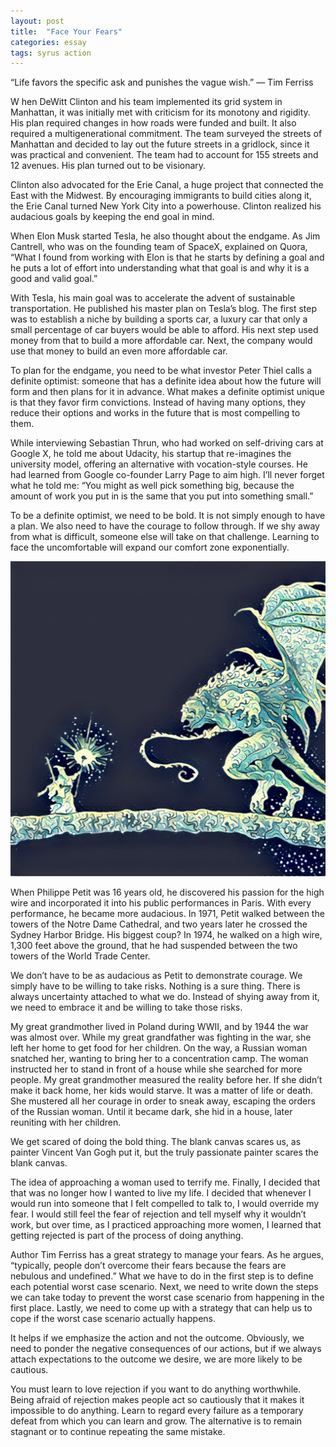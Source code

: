 ```yaml
---
layout: post
title:  "Face Your Fears"
categories: essay
tags: syrus action
---
```


“Life favors the specific ask and punishes the vague wish.”
— Tim Ferriss

W hen DeWitt Clinton and his team implemented its grid system in Manhattan, it was initially met with criticism for its monotony and rigidity. His plan required changes in how roads were funded and built. It also required a multigenerational commitment. The team surveyed the streets of Manhattan and decided to lay out the future streets in a gridlock, since it was practical and convenient. The team had to account for 155 streets and 12 avenues. His plan turned out to be visionary.

Clinton also advocated for the Erie Canal, a huge project that connected the East with the Midwest. By encouraging immigrants to build cities along it, the Erie Canal turned New York City into a powerhouse. Clinton realized his audacious goals by keeping the end goal in mind.

When Elon Musk started Tesla, he also thought about the endgame. As Jim Cantrell, who was on the founding team of SpaceX, explained on Quora, “What I found from working with Elon is that he starts by defining a goal and he puts a lot of effort into understanding what that goal is and why it is a good and valid goal.”

With Tesla, his main goal was to accelerate the advent of sustainable transportation. He published his master plan on Tesla’s blog. The first step was to establish a niche by building a sports car, a luxury car that only a small percentage of car buyers would be able to afford. His next step used money from that to build a more affordable car. Next, the company would use that money to build an even more affordable car.

To plan for the endgame, you need to be what investor Peter Thiel calls a definite optimist: someone that has a definite idea about how the future will form and then plans for it in advance. What makes a definite optimist unique is that they favor firm convictions. Instead of having many options, they reduce their options and works in the future that is most compelling to them.

While interviewing Sebastian Thrun, who had worked on self-driving cars at Google X, he told me about Udacity, his startup that re-imagines the university model, offering an alternative with vocation-style courses. He had learned from Google co-founder Larry Page to aim high. I’ll never forget what he told me: “You might as well pick something big, because the amount of work you put in is the same that you put into something small.”

To be a definite optimist, we need to be bold. It is not simply enough to have a plan. We also need to have the courage to follow through. If we shy away from what is difficult, someone else will take on that challenge. Learning to face the uncomfortable will expand our comfort zone exponentially.

<img src="/media/face-fears.jpg" />

When Philippe Petit was 16 years old, he discovered his passion for the high wire and incorporated it into his public performances in Paris. With every performance, he became more audacious. In 1971, Petit walked between the towers of the Notre Dame Cathedral, and two years later he crossed the Sydney Harbor Bridge. His biggest coup? In 1974, he walked on a high wire, 1,300 feet above the ground, that he had suspended between the two towers of the World Trade Center.

We don’t have to be as audacious as Petit to demonstrate courage. We simply have to be willing to take risks. Nothing is a sure thing. There is always uncertainty attached to what we do. Instead of shying away from it, we need to embrace it and be willing to take those risks.

My great grandmother lived in Poland during WWII, and by 1944 the war was almost over. While my great grandfather was fighting in the war, she left her home to get food for her children. On the way, a Russian woman snatched her, wanting to bring her to a concentration camp. The woman instructed her to stand in front of a house while she searched for more people. My great grandmother measured the reality before her. If she didn’t make it back home, her kids would starve. It was a matter of life or death. She mustered all her courage in order to sneak away, escaping the orders of the Russian woman. Until it became dark, she hid in a house, later reuniting with her children.

We get scared of doing the bold thing. The blank canvas scares us, as painter Vincent Van Gogh put it, but the truly passionate painter scares the blank canvas.

The idea of approaching a woman used to terrify me. Finally, I decided that that was no longer how I wanted to live my life. I decided that whenever I would run into someone that I felt compelled to talk to, I would override my fear. I would still feel the fear of rejection and tell myself why it wouldn’t work, but over time, as I practiced approaching more women, I learned that getting rejected is part of the process of doing anything.

Author Tim Ferriss has a great strategy to manage your fears. As he argues, “typically, people don’t overcome their fears because the fears are nebulous and undefined.” What we have to do in the first step is to define each potential worst case scenario. Next, we need to write down the steps we can take today to prevent the worst case scenario from happening in the first place. Lastly, we need to come up with a strategy that can help us to cope if the worst case scenario actually happens.

It helps if we emphasize the action and not the outcome. Obviously, we need to ponder the negative consequences of our actions, but if we always attach expectations to the outcome we desire, we are more likely to be cautious.

You must learn to love rejection if you want to do anything worthwhile. Being afraid of rejection makes people act so cautiously that it makes it impossible to do anything. Learn to regard every failure as a temporary defeat from which you can learn and grow. The alternative is to remain stagnant or to continue repeating the same mistake.